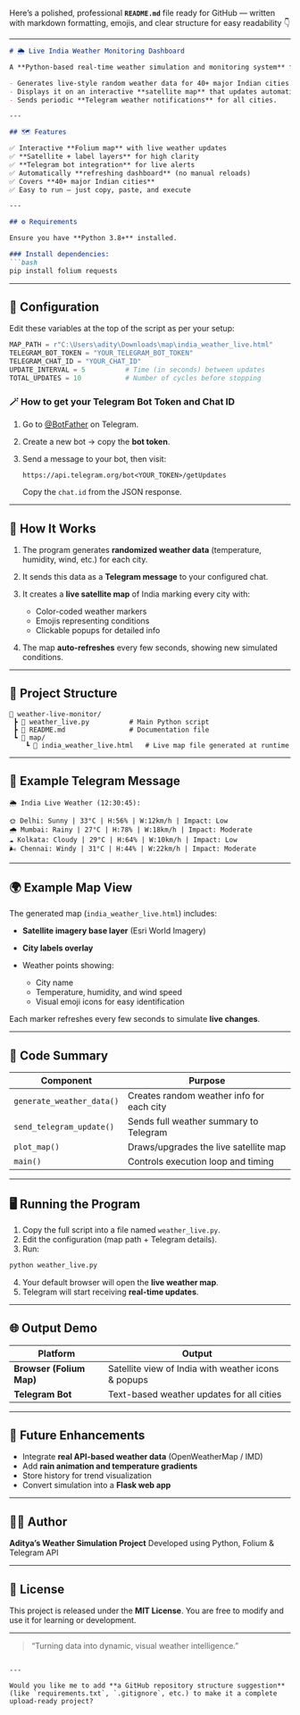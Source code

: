 Here’s a polished, professional **`README.md`** file ready for GitHub — written with markdown formatting, emojis, and clear structure for easy readability 👇

---

````markdown
# 🌦️ Live India Weather Monitoring Dashboard

A **Python-based real-time weather simulation and monitoring system** for India 🇮🇳 that:

- Generates live-style random weather data for 40+ major Indian cities.  
- Displays it on an interactive **satellite map** that updates automatically.  
- Sends periodic **Telegram weather notifications** for all cities.  

---

## 🗺️ Features

✅ Interactive **Folium map** with live weather updates  
✅ **Satellite + label layers** for high clarity  
✅ **Telegram bot integration** for live alerts  
✅ Automatically **refreshing dashboard** (no manual reloads)  
✅ Covers **40+ major Indian cities**  
✅ Easy to run — just copy, paste, and execute  

---

## ⚙️ Requirements

Ensure you have **Python 3.8+** installed.

### Install dependencies:
```bash
pip install folium requests
````

---

## 🧩 Configuration

Edit these variables at the top of the script as per your setup:

```python
MAP_PATH = r"C:\Users\adity\Downloads\map\india_weather_live.html"
TELEGRAM_BOT_TOKEN = "YOUR_TELEGRAM_BOT_TOKEN"
TELEGRAM_CHAT_ID = "YOUR_CHAT_ID"
UPDATE_INTERVAL = 5          # Time (in seconds) between updates
TOTAL_UPDATES = 10           # Number of cycles before stopping
```

### 🪄 How to get your Telegram Bot Token and Chat ID

1. Go to [@BotFather](https://t.me/BotFather) on Telegram.
2. Create a new bot → copy the **bot token**.
3. Send a message to your bot, then visit:

   ```
   https://api.telegram.org/bot<YOUR_TOKEN>/getUpdates
   ```

   Copy the `chat.id` from the JSON response.

---

## 🚀 How It Works

1. The program generates **randomized weather data** (temperature, humidity, wind, etc.) for each city.
2. It sends this data as a **Telegram message** to your configured chat.
3. It creates a **live satellite map** of India marking every city with:

   * Color-coded weather markers
   * Emojis representing conditions
   * Clickable popups for detailed info
4. The map **auto-refreshes** every few seconds, showing new simulated conditions.

---

## 🧭 Project Structure

```
📁 weather-live-monitor/
 ┣ 📜 weather_live.py          # Main Python script
 ┣ 📜 README.md                # Documentation file
 ┗ 📂 map/
    ┗ 📄 india_weather_live.html   # Live map file generated at runtime
```

---

## 🧠 Example Telegram Message

```
🌦 India Live Weather (12:30:45):

🌞 Delhi: Sunny | 33°C | H:56% | W:12km/h | Impact: Low
🌧 Mumbai: Rainy | 27°C | H:78% | W:18km/h | Impact: Moderate
☁️ Kolkata: Cloudy | 29°C | H:64% | W:10km/h | Impact: Low
🌬 Chennai: Windy | 31°C | H:44% | W:22km/h | Impact: Moderate
```

---

## 🌍 Example Map View

The generated map (`india_weather_live.html`) includes:

* **Satellite imagery base layer** (Esri World Imagery)
* **City labels overlay**
* Weather points showing:

  * City name
  * Temperature, humidity, and wind speed
  * Visual emoji icons for easy identification

Each marker refreshes every few seconds to simulate **live changes**.

---

## 🧪 Code Summary

| Component                 | Purpose                                   |
| ------------------------- | ----------------------------------------- |
| `generate_weather_data()` | Creates random weather info for each city |
| `send_telegram_update()`  | Sends full weather summary to Telegram    |
| `plot_map()`              | Draws/upgrades the live satellite map     |
| `main()`                  | Controls execution loop and timing        |

---

## 🖥️ Running the Program

1. Copy the full script into a file named `weather_live.py`.
2. Edit the configuration (map path + Telegram details).
3. Run:

```bash
python weather_live.py
```

4. Your default browser will open the **live weather map**.
5. Telegram will start receiving **real-time updates**.

---

## 🌐 Output Demo

| Platform                 | Output                                              |
| ------------------------ | --------------------------------------------------- |
| **Browser (Folium Map)** | Satellite view of India with weather icons & popups |
| **Telegram Bot**         | Text-based weather updates for all cities           |

---

## 🔮 Future Enhancements

* Integrate **real API-based weather data** (OpenWeatherMap / IMD)
* Add **rain animation and temperature gradients**
* Store history for trend visualization
* Convert simulation into a **Flask web app**

---

## 👨‍💻 Author

**Aditya’s Weather Simulation Project**
Developed using Python, Folium & Telegram API

---

## 🪪 License

This project is released under the **MIT License**.
You are free to modify and use it for learning or development.

---

> “Turning data into dynamic, visual weather intelligence.”

```

---

Would you like me to add **a GitHub repository structure suggestion** (like `requirements.txt`, `.gitignore`, etc.) to make it a complete upload-ready project?
```
